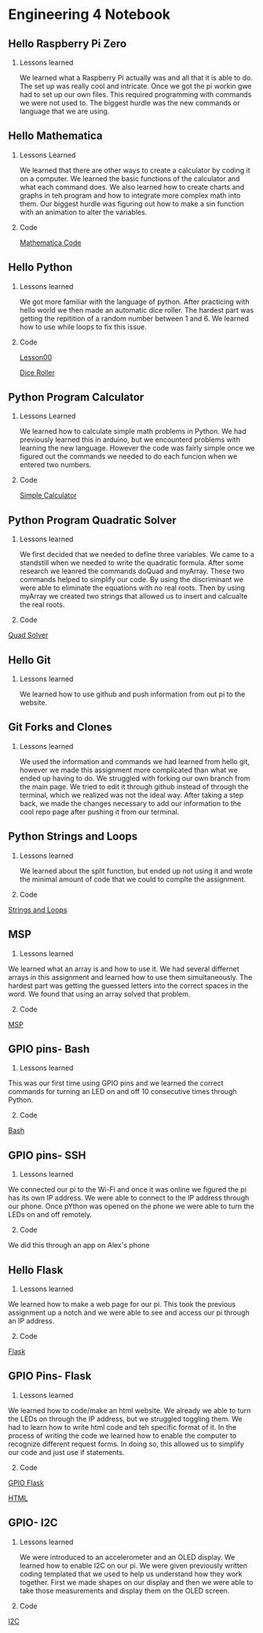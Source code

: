 # Engineering 4 Notebook
## Hello Raspberry Pi Zero
1. Lessons learned

   We learned what a Raspberry Pi actually was and all that it is able to do. The set up was really cool and intricate. Once we got the pi workin gwe had to set up our own files. This required programming with commands we were not used to. The biggest hurdle was the new commands or language that we are using. 
   
## Hello Mathematica
1. Lessons Learned

   We learned that there are other ways to create a calculator by coding it on a computer. We learned the basic functions of the calculator and what each command does. We also learned how to create charts and graphs in teh program and how to integrate more complex math into them. Our biggest hurdle was figuring out how to make a sin function with an animation to alter the variables. 
   
2. Code

   [Mathematica Code](Mathematica.nb)
   
## Hello Python
1. Lessons learned

   We got more familiar with the language of python. After practicing with hello world we then made an automatic dice roller. The hardest part was getting the repitition of a random number between 1 and 6. We learned how to use while loops to fix this issue. 
   
2. Code 

   [Lesson00](Python/lesson00.py)
   
   [Dice Roller](Python/DiceRoller.py)
   
## Python Program Calculator
1. Lessons Learned

   We learned how to calculate simple math problems in Python. We had previously learned this in arduino, but we encounterd problems with learning the new language. However the code was fairly simple once we figured out the commands we needed to do each funcion when we entered two numbers. 
   
2. Code

   [Simple Calculator](Python/calculator1.py)
   
## Python Program Quadratic Solver
1. Lessons learned

   We first decided that we needed to define three variables. We came to a standstill when we needed to write the quadratic formula. After some research we leanred the commands doQuad and myArray. These two commands helped to simplify our code. By using the discriminant we were able to eliminate the equations with no real roots. Then by using myArray we created two strings that allowed us to insert and calcualte the real roots. 
   
2. Code

  [Quad Solver](Python/quadsolver.py)
   
## Hello Git
1. Lessons learned

   We learned how to use github and push information from out pi to the website. 
   
## Git Forks and Clones
1. Lessons learned

   We used the information and commands we had learned from hello git, however we made this assignment more complicated than what we ended up having to do. We struggled with forking our own branch from the main page. We tried to edit it through github instead of through the terminal, which we realized was not the ideal way. After taking a step back, we made the changes necessary to add our information to the cool repo page after pushing it from our terminal. 

## Python Strings and Loops
1. Lessons learned

	We learned about the split function, but ended up not using it and wrote the minimal amount of code that we could to complte the assignment.

2. Code

  [Strings and Loops](Python/stringsandloops.py)

## MSP
1. Lessons learned

  We learned what an array is and how to use it. We had several differnet arrays in this assignment and learned how to use them simultaneously. The hardest part was getting the guessed letters into the correct spaces in the word. We found that using an array solved that problem.  

2. Code

  [MSP](Python/pythonchallenge.py)

## GPIO pins- Bash
1. Lessons learned

  This was our first time using GPIO pins and we learned the correct commands for turning an LED on and off 10 consecutive times through Python. 

2. Code

  [Bash](Python/GPIOpins.py)

## GPIO pins- SSH

1. Lessons learned

  We connected our pi to the Wi-Fi and once it was online we figured the pi has its own IP address. We were able to connect to the IP address through our phone. Once pYthon was opened on the phone we were able to turn the LEDs on and off remotely. 

2. Code
  
  We did this through an app on Alex's phone

## Hello Flask

1. Lessons learned

  We learned how to make a web page for our pi. This took the previous assignment up a notch and we were able to see and access our pi through an IP address. 
 
2. Code

  [Flask](Python/Flask/Hello_World/app.py)

## GPIO Pins- Flask

1. Lessons learned

  We learned how to code/make an html website. We already we able to turn the LEDs on through the IP address, but we struggled toggling them. We had to learn how to write html code and teh specific format of it. In the process of writing the code we learned how to enable the computer to recognize different request forms. In doing so, this allowed us to simplify our code and just use if statements.  

2. Code

  [GPIO Flask](Python/Flask/gpio/app.py)

  [HTML](Python/Flask/gpio/templates/index.html)

## GPIO- I2C

1. Lessons learned

   We were introduced to an accelerometer and an OLED display. We learned how to enable I2C on our pi. We were given previously written coding templated that we used to help us understand how they work together. First we made shapes on our display and then we were able to take those measurements and display them on the OLED screen. 

2. Code

  [I2C](Python/GPIOpins12C.py)
